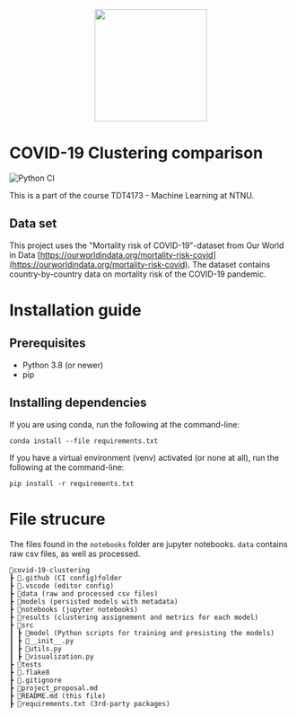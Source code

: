 <div align="center">
    <img width="200" src="https://innsida.ntnu.no/documents/10157/2546401449/ntnu_hoeyde_eng.png/9130ea3c-828a-497e-b469-df0c54e16bb5?t=1578568440350" />
</div>

# COVID-19 Clustering comparison

![Python CI](https://github.com/batherk/covid-19-clustering/workflows/Python%20CI/badge.svg)

This is a part of the course TDT4173 - Machine Learning at NTNU.

## Data set

This project uses the "Mortality risk of COVID-19"-dataset from Our World in Data
[https://ourworldindata.org/mortality-risk-covid](https://ourworldindata.org/mortality-risk-covid). The dataset contains
country-by-country data on mortality risk of the COVID-19 pandemic.

# Installation guide

## Prerequisites

- Python 3.8 (or newer)
- pip

## Installing dependencies

If you are using conda, run the following at the command-line:

```
conda install --file requirements.txt
```

If you have a virtual environment (venv) activated (or none at all), run the following at the command-line:

```
pip install -r requirements.txt
```

# File strucure

The files found in the `notebooks` folder are jupyter notebooks.
`data` contains raw csv files, as well as processed.

```
📂covid-19-clustering
┣ 📁.github (CI config)folder
┣ 📁.vscode (editor config)
┣ 📁data (raw and processed csv files)
┣ 📁models (persisted models with metadata)
┣ 📁notebooks (jupyter notebooks)
┣ 📁results (clustering assignement and metrics for each model)
┣ 📁src
┃ ┣ 📂model (Python scripts for training and presisting the models)
┃ ┣ 📜__init__.py
┃ ┣ 📜utils.py
┃ ┣ 📜visualization.py
┣ 📁tests
┣ 📜.flake8
┣ 📜.gitignore
┣ 📜project_proposal.md
┣ 📜README.md (this file)
┣ 📜requirements.txt (3rd-party packages)

```
